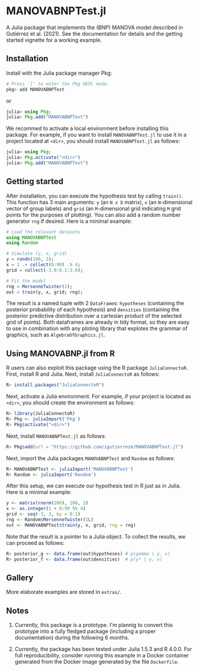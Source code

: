 # MANOVABNPTest.jl

A Julia package that implements the (BNP) MANOVA model described in 
Gutiérrez et al. (2021). See the documentation for details and the getting started vignette for a working example.

## Installation

Install with the Julia package manager Pkg:

```julia
# Press ']' to enter the Pkg REPL mode.
pkg> add MANOVABNPTest
```
or
```julia
julia> using Pkg; 
julia> Pkg.add("MANOVABNPTest")
```
We recommed to activate a local environment before installing this package. For example, if you want to install `MANOVABNPTest.jl` to use it in a project located at `<dir>`, you should install `MANOVABNPTest.jl` as follows:
```julia
julia> using Pkg; 
julia> Pkg.activate("<dir>")
julia> Pkg.add("MANOVABNPTest")
```

## Getting started

After installation, you can execute the hypothesis test by calling `train()`. This function has 3 main arguments: `y` (an `N x D` matrix), `x` (an `N`-dimensional vector of group labels) and `grid` (an `M`-dimensional grid indicating `M` grid points for the purposes of plotting). You can also add a random number generator `rng` if desired. Here is a minimal example:
```julia
# Load the relevant datasets
using MANOVABNPTest
using Random

# Simulate (y, x, grid)
y = randn(100, 2);
x = 1 .+ collect(0:99) .% 4;
grid = collect(-3.0:0.1:3.0);

# Fit the model
rng = MersenneTwister(1);
out = train(y, x, grid; rng);
```
The result is a named tuple with 2 `DataFrame`s: `hypotheses` (containing the posterior probability of each hypothesis) and `densities` (containing the posterior predictive distribution over a cartesian product of the selected grid of points). Both dataframes are already in tidy format, so they are easy to use in combination with any ploting library that explotes the grammar of graphics, such as `AlgebraOfGraphics.jl`.

## Using MANOVABNP.jl from R

R users can also exploit this package using the R package `JuliaConnectoR`. First, install R and Julia. Next, install `JuliaConnectoR` as follows:
```R
R> install.packages("JuliaConnectoR")
```
Next, activate a Julia environment. For example, if your project is located as `<dir>`, you should create the environment as follows:
```R
R> library(JuliaConnectoR)
R> Pkg <- juliaImport('Pkg')
R> Pkg$activate("<dir>")
```
Next, install `MANOVABNPTest.jl` as follows:
```R
R> Pkg$add(url = "https://github.com/igutierrezm/MANOVABNPTest.jl")
```
Next, import the Julia packages `MANOVABNPTest` and `Random` as follows:
```R
R> MANOVABNPTest <- juliaImport('MANOVABNPTest')
R> Random <- juliaImport('Random')
```
After this setup, we can execute our hypothesis test in R just as in Julia. Here is a minimal example:
```R
y <- matrix(rnorm(200), 100, 2)
x <- as.integer(1 + 0:99 %% 4)
grid <- seq(-3, 3, by = 0.1)
rng <- Random$MersenneTwister(1L)
out <- MANOVABNPTest$train(y, x, grid, rng = rng)
```
Note that the result is a pointer to a Julia object. To collect the results, we can proceed as follows:
```R
R> posterior_g <- data.frame(out$hypotheses) # p(gamma | y, x)
R> posterior_f <- data.frame(out$densities)  # p(y* | y, x)
```

## Gallery

More elaborate examples are stored in `extras/`. 

## Notes

1. Currently, this package is a prototype. I'm plannig to convert this prototype into a fully fledged package (including a proper documentation) during the following 6 months.

2. Currently, the package has been tested under Julia 1.5.3 and R 4.0.0. For full reproducibility, consider running this example in a Docker container generated from the Docker image generated by the file `Dockerfile`.
